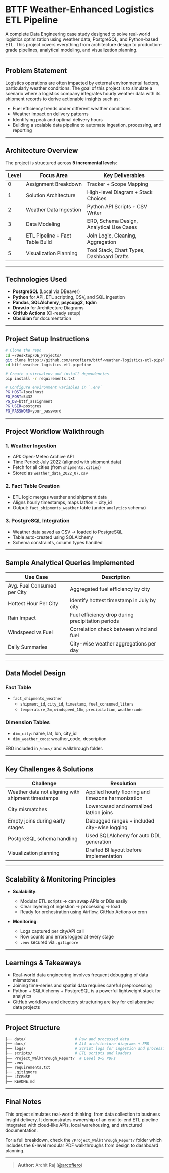 # BTTF Weather-Enhanced Logistics ETL Pipeline

A complete Data Engineering case study designed to solve real-world logistics optimization using weather data, PostgreSQL, and Python-based ETL. This project covers everything from architecture design to production-grade pipelines, analytical modeling, and visualization planning.

---

## Problem Statement

Logistics operations are often impacted by external environmental factors, particularly weather conditions. The goal of this project is to simulate a scenario where a logistics company integrates hourly weather data with its shipment records to derive actionable insights such as:

- Fuel efficiency trends under different weather conditions
- Weather impact on delivery patterns
- Identifying peak and optimal delivery hours
- Building a scalable data pipeline to automate ingestion, processing, and reporting

---

## Architecture Overview

The project is structured across **5 incremental levels**:

| Level | Focus Area                      | Key Deliverables |
|-------|----------------------------------|------------------|
| 0     | Assignment Breakdown            | Tracker + Scope Mapping |
| 1     | Solution Architecture           | High-level Diagram + Stack Choices |
| 2     | Weather Data Ingestion          | Python API Scripts + CSV Writer |
| 3     | Data Modeling                   | ERD, Schema Design, Analytical Use Cases |
| 4     | ETL Pipeline + Fact Table Build | Join Logic, Cleaning, Aggregation |
| 5     | Visualization Planning          | Tool Stack, Chart Types, Dashboard Drafts |

---

## Technologies Used

- **PostgreSQL** (Local via DBeaver)
- **Python** for API, ETL scripting, CSV, and SQL ingestion
- **Pandas**, **SQLAlchemy**, **psycopg2**, **tqdm**
- **Draw.io** for Architecture Diagrams
- **GitHub Actions** (CI-ready setup)
- **Obsidian** for documentation

---

## Project Setup Instructions

```bash
# Clone the repo
cd ~/Desktop/DE_Projects/
git clone https://github.com/arcofiero/bttf-weather-logistics-etl-pipeline.git
cd bttf-weather-logistics-etl-pipeline

# Create a virtualenv and install dependencies
pip install -r requirements.txt

# Configure environment variables in `.env`
PG_HOST=localhost
PG_PORT=5432
PG_DB=bttf_assignment
PG_USER=postgres
PG_PASSWORD=your_password
```

---

## Project Workflow Walkthrough

### 1. **Weather Ingestion**
- API: Open-Meteo Archive API
- Time Period: July 2022 (aligned with shipment data)
- Fetch for all cities (from `shipments.cities`)
- Stored as `weather_data_2022_07.csv`

### 2. **Fact Table Creation**
- ETL logic merges weather and shipment data
- Aligns hourly timestamps, maps lat/lon + city_id
- Output: `fact_shipments_weather` table (under `analytics` schema)

### 3. **PostgreSQL Integration**
- Weather data saved as CSV → loaded to PostgreSQL
- Table auto-created using SQLAlchemy
- Schema constraints, column types handled

---

## Sample Analytical Queries Implemented

| Use Case | Description |
|----------|-------------|
| Avg. Fuel Consumed per City | Aggregated fuel efficiency by city |
| Hottest Hour Per City | Identify hottest timestamp in July by city |
| Rain Impact | Fuel efficiency drop during precipitation periods |
| Windspeed vs Fuel | Correlation check between wind and fuel |
| Daily Summaries | City-wise weather aggregations per day |
---

## Data Model Design

### Fact Table
- `fact_shipments_weather`
  - `shipment_id`, `city_id`, `timestamp`, `fuel_consumed_liters`
  - `temperature_2m`, `windspeed_10m`, `precipitation`, `weathercode`

### Dimension Tables
- `dim_city`: name, lat, lon, city_id
- `dim_weather_code`: weather_code, description

ERD included in `/docs/` and walkthrough folder.

---

## Key Challenges & Solutions

| Challenge | Resolution |
|----------|------------|
| Weather data not aligning with shipment timestamps | Applied hourly flooring and timezone harmonization |
| City mismatches | Lowercased and normalized lat/lon joins |
| Empty joins during early stages | Debugged ranges + included city-wise logging |
| PostgreSQL schema handling | Used SQLAlchemy for auto DDL generation |
| Visualization planning | Drafted BI layout before implementation |

---

## Scalability & Monitoring Principles

- **Scalability**:
  - Modular ETL scripts → can swap APIs or DBs easily
  - Clear layering of ingestion → processing → load
  - Ready for orchestration using Airflow, GitHub Actions or cron

- **Monitoring**:
  - Logs captured per city/API call
  - Row counts and errors logged at every stage
  - `.env` secured via `.gitignore`

---

## Learnings & Takeaways

- Real-world data engineering involves frequent debugging of data mismatches
- Joining time-series and spatial data requires careful preprocessing
- Python + SQLAlchemy + PostgreSQL is a powerful lightweight stack for analytics
- GitHub workflows and directory structuring are key for collaborative data projects

---

## Project Structure

```bash
├── data/                      # Raw and processed data
├── docs/                      # All architecture diagrams + ERD
├── logs/                      # Script logs for ingestion and processing
├── scripts/                   # ETL scripts and loaders
├── Project_Walkthrough_Report/  # Level 0–5 PDFs
├── .env
├── requirements.txt
├── .gitignore
├── LICENSE
├── README.md
```

---

## Final Notes

This project simulates real-world thinking: from data collection to business insight delivery. It demonstrates ownership of an end-to-end ETL pipeline integrated with cloud-like APIs, local warehousing, and structured documentation.

For a full breakdown, check the `/Project_Walkthrough_Report/` folder which includes the 6-level modular PDF walkthroughs from design to dashboard planning.

---

> **Author:** Archit Raj ([@arcofiero](https://github.com/arcofiero))
